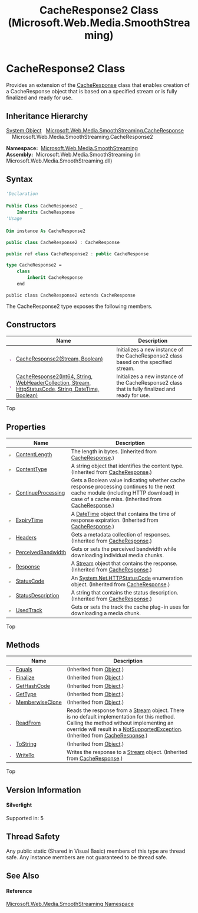 ﻿---
title: CacheResponse2 Class (Microsoft.Web.Media.SmoothStreaming)
TOCTitle: CacheResponse2 Class
ms:assetid: T:Microsoft.Web.Media.SmoothStreaming.CacheResponse2
ms:mtpsurl: https://msdn.microsoft.com/en-us/library/microsoft.web.media.smoothstreaming.cacheresponse2(v=VS.95)
ms:contentKeyID: 46307930
ms.date: 05/31/2012
mtps_version: v=VS.95
f1_keywords:
- Microsoft.Web.Media.SmoothStreaming.CacheResponse2
dev_langs:
- CSharp
- JScript
- VB
- FSharp
- c++
api_location:
- Microsoft.Web.Media.SmoothStreaming.dll
api_name:
- Microsoft.Web.Media.SmoothStreaming.CacheResponse2
api_type:
- Managed
topic_type:
- apiref
- kbSyntax
product_family_name: VS
ROBOTS: INDEX,FOLLOW
---

# CacheResponse2 Class

Provides an extension of the [CacheResponse](cacheresponse-class-microsoft-web-media-smoothstreaming_1.md) class that enables creation of a CacheResponse object that is based on a specified stream or is fully finalized and ready for use.

## Inheritance Hierarchy

 [System.Object](https://msdn.microsoft.com/en-us/library/e5kfa45b\(v=vs.95\))  
  [Microsoft.Web.Media.SmoothStreaming.CacheResponse](cacheresponse-class-microsoft-web-media-smoothstreaming_1.md)  
    Microsoft.Web.Media.SmoothStreaming.CacheResponse2  

**Namespace:**  [Microsoft.Web.Media.SmoothStreaming](microsoft-web-media-smoothstreaming-namespace_1.md)  
**Assembly:**  Microsoft.Web.Media.SmoothStreaming (in Microsoft.Web.Media.SmoothStreaming.dll)

## Syntax

``` vb
'Declaration

Public Class CacheResponse2 _
    Inherits CacheResponse
'Usage

Dim instance As CacheResponse2
```

``` csharp
public class CacheResponse2 : CacheResponse
```

``` c++
public ref class CacheResponse2 : public CacheResponse
```

``` fsharp
type CacheResponse2 =  
    class
        inherit CacheResponse
    end
```

``` jscript
public class CacheResponse2 extends CacheResponse
```

The CacheResponse2 type exposes the following members.

## Constructors

<table>
<thead>
<tr class="header">
<th> </th>
<th>Name</th>
<th>Description</th>
</tr>
</thead>
<tbody>
<tr class="odd">
<td><img src="images/Dd565996.pubmethod(en-us,VS.90).gif" title="Public method" alt="Public method" /></td>
<td><a href="cacheresponse2-constructor-stream-boolean-microsoft-web-media-smoothstreaming.md">CacheResponse2(Stream, Boolean)</a></td>
<td>Initializes a new instance of the CacheResponse2 class based on the specified stream.</td>
</tr>
<tr class="even">
<td><img src="images/Dd565996.pubmethod(en-us,VS.90).gif" title="Public method" alt="Public method" /></td>
<td><a href="cacheresponse2-constructor-int64-string-webheadercollection-stream-httpstatuscode-string-datetime-boolean-microsoft-web-media-smoothstreaming.md">CacheResponse2(Int64, String, WebHeaderCollection, Stream, HttpStatusCode, String, DateTime, Boolean)</a></td>
<td>Initializes a new instance of the CacheResponse2 class that is fully finalized and ready for use.</td>
</tr>
</tbody>
</table>


Top

## Properties

<table>
<thead>
<tr class="header">
<th> </th>
<th>Name</th>
<th>Description</th>
</tr>
</thead>
<tbody>
<tr class="odd">
<td><img src="images/Dd565996.pubproperty(en-us,VS.90).gif" title="Public property" alt="Public property" /></td>
<td><a href="cacheresponse-contentlength-property-microsoft-web-media-smoothstreaming_1.md">ContentLength</a></td>
<td>The length in bytes. (Inherited from <a href="cacheresponse-class-microsoft-web-media-smoothstreaming_1.md">CacheResponse</a>.)</td>
</tr>
<tr class="even">
<td><img src="images/Dd565996.pubproperty(en-us,VS.90).gif" title="Public property" alt="Public property" /></td>
<td><a href="cacheresponse-contenttype-property-microsoft-web-media-smoothstreaming_1.md">ContentType</a></td>
<td>A string object that identifies the content type. (Inherited from <a href="cacheresponse-class-microsoft-web-media-smoothstreaming_1.md">CacheResponse</a>.)</td>
</tr>
<tr class="odd">
<td><img src="images/Dd565996.pubproperty(en-us,VS.90).gif" title="Public property" alt="Public property" /></td>
<td><a href="cacheresponse-continueprocessing-property-microsoft-web-media-smoothstreaming.md">ContinueProcessing</a></td>
<td>Gets a Boolean value indicating whether cache response processing continues to the next cache module (including HTTP download) in case of a cache miss. (Inherited from <a href="cacheresponse-class-microsoft-web-media-smoothstreaming_1.md">CacheResponse</a>.)</td>
</tr>
<tr class="even">
<td><img src="images/Dd565996.pubproperty(en-us,VS.90).gif" title="Public property" alt="Public property" /></td>
<td><a href="cacheresponse-expirytime-property-microsoft-web-media-smoothstreaming_1.md">ExpiryTime</a></td>
<td>A <a href="https://msdn.microsoft.com/en-us/library/03ybds8y(v=vs.95)">DateTime</a> object that contains the time of response expiration. (Inherited from <a href="cacheresponse-class-microsoft-web-media-smoothstreaming_1.md">CacheResponse</a>.)</td>
</tr>
<tr class="odd">
<td><img src="images/Dd565996.pubproperty(en-us,VS.90).gif" title="Public property" alt="Public property" /></td>
<td><a href="cacheresponse-headers-property-microsoft-web-media-smoothstreaming_1.md">Headers</a></td>
<td>Gets a metadata collection of responses. (Inherited from <a href="cacheresponse-class-microsoft-web-media-smoothstreaming_1.md">CacheResponse</a>.)</td>
</tr>
<tr class="even">
<td><img src="images/Dd565996.pubproperty(en-us,VS.90).gif" title="Public property" alt="Public property" /></td>
<td><a href="cacheresponse2-perceivedbandwidth-property-microsoft-web-media-smoothstreaming.md">PerceivedBandwidth</a></td>
<td>Gets or sets the perceived bandwidth while downloading individual media chunks.</td>
</tr>
<tr class="odd">
<td><img src="images/Dd565996.pubproperty(en-us,VS.90).gif" title="Public property" alt="Public property" /></td>
<td><a href="cacheresponse-response-property-microsoft-web-media-smoothstreaming_1.md">Response</a></td>
<td>A <a href="https://msdn.microsoft.com/en-us/library/8f86tw9e(v=vs.95)">Stream</a> object that contains the response. (Inherited from <a href="cacheresponse-class-microsoft-web-media-smoothstreaming_1.md">CacheResponse</a>.)</td>
</tr>
<tr class="even">
<td><img src="images/Dd565996.pubproperty(en-us,VS.90).gif" title="Public property" alt="Public property" /></td>
<td><a href="cacheresponse-statuscode-property-microsoft-web-media-smoothstreaming_1.md">StatusCode</a></td>
<td>An <a href="https://msdn.microsoft.com/en-us/library/f92ssyy1(v=vs.95)">System.Net.HTTPStatusCode</a> enumeration object. (Inherited from <a href="cacheresponse-class-microsoft-web-media-smoothstreaming_1.md">CacheResponse</a>.)</td>
</tr>
<tr class="odd">
<td><img src="images/Dd565996.pubproperty(en-us,VS.90).gif" title="Public property" alt="Public property" /></td>
<td><a href="cacheresponse-statusdescription-property-microsoft-web-media-smoothstreaming_1.md">StatusDescription</a></td>
<td>A string that contains the status description. (Inherited from <a href="cacheresponse-class-microsoft-web-media-smoothstreaming_1.md">CacheResponse</a>.)</td>
</tr>
<tr class="even">
<td><img src="images/Dd565996.pubproperty(en-us,VS.90).gif" title="Public property" alt="Public property" /></td>
<td><a href="cacheresponse2-usedtrack-property-microsoft-web-media-smoothstreaming.md">UsedTrack</a></td>
<td>Gets or sets the track the cache plug-in uses for downloading a media chunk.</td>
</tr>
</tbody>
</table>


Top

## Methods

<table>
<thead>
<tr class="header">
<th> </th>
<th>Name</th>
<th>Description</th>
</tr>
</thead>
<tbody>
<tr class="odd">
<td><img src="images/Dd565996.pubmethod(en-us,VS.90).gif" title="Public method" alt="Public method" /></td>
<td><a href="https://msdn.microsoft.com/en-us/library/bsc2ak47(v=vs.95)">Equals</a></td>
<td>(Inherited from <a href="https://msdn.microsoft.com/en-us/library/e5kfa45b(v=vs.95)">Object</a>.)</td>
</tr>
<tr class="even">
<td><img src="images/Dd565996.protmethod(en-us,VS.90).gif" title="Protected method" alt="Protected method" /></td>
<td><a href="https://msdn.microsoft.com/en-us/library/4k87zsw7(v=vs.95)">Finalize</a></td>
<td>(Inherited from <a href="https://msdn.microsoft.com/en-us/library/e5kfa45b(v=vs.95)">Object</a>.)</td>
</tr>
<tr class="odd">
<td><img src="images/Dd565996.pubmethod(en-us,VS.90).gif" title="Public method" alt="Public method" /></td>
<td><a href="https://msdn.microsoft.com/en-us/library/zdee4b3y(v=vs.95)">GetHashCode</a></td>
<td>(Inherited from <a href="https://msdn.microsoft.com/en-us/library/e5kfa45b(v=vs.95)">Object</a>.)</td>
</tr>
<tr class="even">
<td><img src="images/Dd565996.pubmethod(en-us,VS.90).gif" title="Public method" alt="Public method" /></td>
<td><a href="https://msdn.microsoft.com/en-us/library/dfwy45w9(v=vs.95)">GetType</a></td>
<td>(Inherited from <a href="https://msdn.microsoft.com/en-us/library/e5kfa45b(v=vs.95)">Object</a>.)</td>
</tr>
<tr class="odd">
<td><img src="images/Dd565996.protmethod(en-us,VS.90).gif" title="Protected method" alt="Protected method" /></td>
<td><a href="https://msdn.microsoft.com/en-us/library/57ctke0a(v=vs.95)">MemberwiseClone</a></td>
<td>(Inherited from <a href="https://msdn.microsoft.com/en-us/library/e5kfa45b(v=vs.95)">Object</a>.)</td>
</tr>
<tr class="even">
<td><img src="images/Dd565996.pubmethod(en-us,VS.90).gif" title="Public method" alt="Public method" /></td>
<td><a href="cacheresponse-readfrom-method-microsoft-web-media-smoothstreaming_1.md">ReadFrom</a></td>
<td>Reads the response from a <a href="https://msdn.microsoft.com/en-us/library/8f86tw9e(v=vs.95)">Stream</a> object. There is no default implementation for this method. Calling the method without implementing an override will result in a <a href="https://msdn.microsoft.com/en-us/library/8a7a4e64(v=vs.95)">NotSupportedException</a>. (Inherited from <a href="cacheresponse-class-microsoft-web-media-smoothstreaming_1.md">CacheResponse</a>.)</td>
</tr>
<tr class="odd">
<td><img src="images/Dd565996.pubmethod(en-us,VS.90).gif" title="Public method" alt="Public method" /></td>
<td><a href="https://msdn.microsoft.com/en-us/library/7bxwbwt2(v=vs.95)">ToString</a></td>
<td>(Inherited from <a href="https://msdn.microsoft.com/en-us/library/e5kfa45b(v=vs.95)">Object</a>.)</td>
</tr>
<tr class="even">
<td><img src="images/Dd565996.pubmethod(en-us,VS.90).gif" title="Public method" alt="Public method" /></td>
<td><a href="cacheresponse-writeto-method-microsoft-web-media-smoothstreaming_1.md">WriteTo</a></td>
<td>Writes the response to a <a href="https://msdn.microsoft.com/en-us/library/8f86tw9e(v=vs.95)">Stream</a> object. (Inherited from <a href="cacheresponse-class-microsoft-web-media-smoothstreaming_1.md">CacheResponse</a>.)</td>
</tr>
</tbody>
</table>


Top

## Version Information

#### Silverlight

Supported in: 5  

## Thread Safety

Any public static (Shared in Visual Basic) members of this type are thread safe. Any instance members are not guaranteed to be thread safe.

## See Also

#### Reference

[Microsoft.Web.Media.SmoothStreaming Namespace](microsoft-web-media-smoothstreaming-namespace_1.md)

